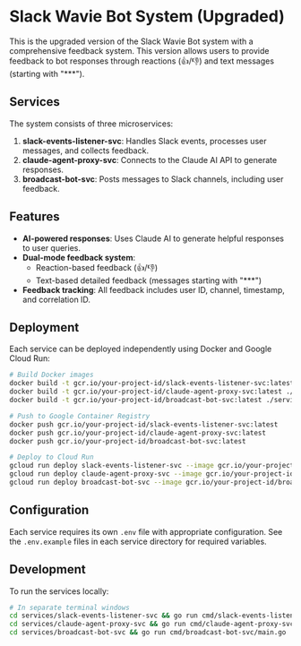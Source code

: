 # Slack Wavie Bot System (Upgraded)

This is the upgraded version of the Slack Wavie Bot system with a comprehensive feedback system. This version allows users to provide feedback to bot responses through reactions (👍/👎) and text messages (starting with "***").

## Services

The system consists of three microservices:

1. **slack-events-listener-svc**: Handles Slack events, processes user messages, and collects feedback.
2. **claude-agent-proxy-svc**: Connects to the Claude AI API to generate responses.
3. **broadcast-bot-svc**: Posts messages to Slack channels, including user feedback.

## Features

- **AI-powered responses**: Uses Claude AI to generate helpful responses to user queries.
- **Dual-mode feedback system**:
  - Reaction-based feedback (👍/👎)
  - Text-based detailed feedback (messages starting with "***")
- **Feedback tracking**: All feedback includes user ID, channel, timestamp, and correlation ID.

## Deployment

Each service can be deployed independently using Docker and Google Cloud Run:

```bash
# Build Docker images
docker build -t gcr.io/your-project-id/slack-events-listener-svc:latest ./services/slack-events-listener-svc
docker build -t gcr.io/your-project-id/claude-agent-proxy-svc:latest ./services/claude-agent-proxy-svc
docker build -t gcr.io/your-project-id/broadcast-bot-svc:latest ./services/broadcast-bot-svc

# Push to Google Container Registry
docker push gcr.io/your-project-id/slack-events-listener-svc:latest
docker push gcr.io/your-project-id/claude-agent-proxy-svc:latest
docker push gcr.io/your-project-id/broadcast-bot-svc:latest

# Deploy to Cloud Run
gcloud run deploy slack-events-listener-svc --image gcr.io/your-project-id/slack-events-listener-svc:latest --platform managed
gcloud run deploy claude-agent-proxy-svc --image gcr.io/your-project-id/claude-agent-proxy-svc:latest --platform managed
gcloud run deploy broadcast-bot-svc --image gcr.io/your-project-id/broadcast-bot-svc:latest --platform managed
```

## Configuration

Each service requires its own `.env` file with appropriate configuration. See the `.env.example` files in each service directory for required variables.

## Development

To run the services locally:

```bash
# In separate terminal windows
cd services/slack-events-listener-svc && go run cmd/slack-events-listener-svc/main.go
cd services/claude-agent-proxy-svc && go run cmd/claude-agent-proxy-svc/main.go
cd services/broadcast-bot-svc && go run cmd/broadcast-bot-svc/main.go
```
